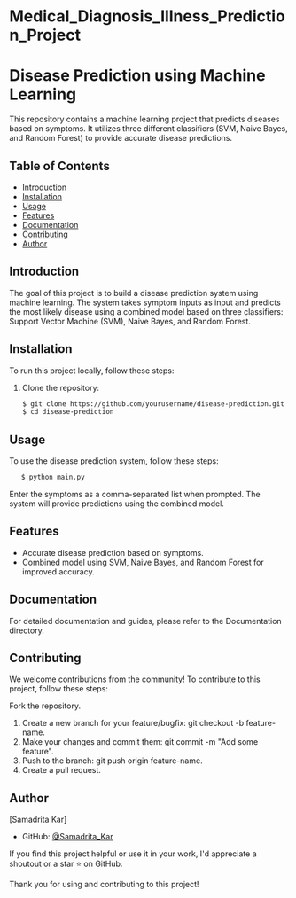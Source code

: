# Medical_Diagnosis_Illness_Prediction_Project
# Disease Prediction using Machine Learning

This repository contains a machine learning project that predicts diseases based on symptoms. It utilizes three different classifiers (SVM, Naive Bayes, and Random Forest) to provide accurate disease predictions.

## Table of Contents

- [Introduction](#introduction)
- [Installation](#installation)
- [Usage](#usage)
- [Features](#features)
- [Documentation](#documentation)
- [Contributing](#contributing)
- [Author](#author)

## Introduction

The goal of this project is to build a disease prediction system using machine learning. The system takes symptom inputs as input and predicts the most likely disease using a combined model based on three classifiers: Support Vector Machine (SVM), Naive Bayes, and Random Forest.

## Installation

To run this project locally, follow these steps:

1. Clone the repository:
   ```bash
   $ git clone https://github.com/yourusername/disease-prediction.git
   $ cd disease-prediction
   ```
## Usage

To use the disease prediction system, follow these steps:

```bash
   $ python main.py
```
Enter the symptoms as a comma-separated list when prompted.
The system will provide predictions using the combined model.

## Features

- Accurate disease prediction based on symptoms.
- Combined model using SVM, Naive Bayes, and Random Forest for improved accuracy.

## Documentation

For detailed documentation and guides, please refer to the Documentation directory.

## Contributing

We welcome contributions from the community! To contribute to this project, follow these steps:

Fork the repository.
1. Create a new branch for your feature/bugfix: git checkout -b feature-name.
2. Make your changes and commit them: git commit -m "Add some feature".
3. Push to the branch: git push origin feature-name.
4. Create a pull request.

## Author

[Samadrita Kar]

- GitHub: [@Samadrita_Kar](https://github.com/SAMADRITA-KAR)

If you find this project helpful or use it in your work, I'd appreciate a shoutout or a star ⭐️ on GitHub.

Thank you for using and contributing to this project!
